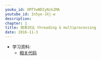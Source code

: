 ```yaml
---
youku_id: XMTYwNDIyNzk2MA
youtube_id: In5ye-JXj-w
description: 
chapter: 1
title: 效率对比 threading & multiprocessing
date: 2016-11-3
---
```

* 学习资料:
  * [相关代码]()

